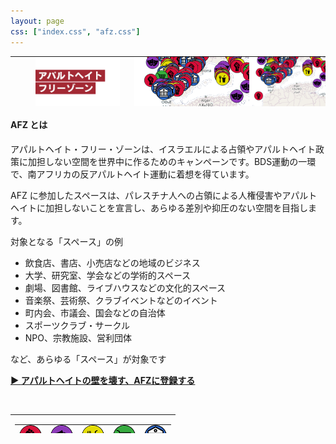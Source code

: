 ```yaml
---
layout: page
css: ["index.css", "afz.css"]
---
```

<table style="table-layout: fixed; padding: 0; margin:0; width: 100%; min-width: 360px; height: 80px; max-height:80px; background-image:url('/assets/img/top_bg.png')">
  <tr style="padding: 0; margin:0">
    <td class="example" style="padding: 0; margin:0; max-height:80px;">
      <img src="/assets/img/top-image-right.png" style="float: right; height: 80px; margin-left: 0px;" class="image-mobile" />
      <img src="/assets/img/top-image-right.png" style="float: right; height: 120px; margin-left: 0px;" class="image-pc" />
      <img src="/assets/img/top-image-left.png" style=" height: 80px; margin-left: 40px;" class="image-mobile"/>
      <img src="/assets/img/top-image-left.png" style=" height: 120px; margin-top: 0px; margin-left: 20px;" class="image-pc"/>
    </td>
  </tr>
</table>

<div class="page">

<div id="page-info">
  <h4><span class="afz-heading-colored">AFZ とは</span></h4>
</div>

<!-- img src="/assets/img/apartheidfree.png" style="float:right; width: 300px; padding-right: 10px" / -->

<p>アパルトヘイト・フリー・ゾーンは、イスラエルによる占領やアパルトヘイト政策に加担しない空間を世界中に作るためのキャンペーンです。BDS運動の一環で、南アフリカの反アパルトヘイト運動に着想を得ています。</p>

<p>AFZ に参加したスペースは、パレスチナ人への占領による人権侵害やアパルトヘイトに加担しないことを宣言し、あらゆる差別や抑圧のない空間を目指します。</p>

<p>
  <p>対象となる「スペース」の例</p>
  <ul>
    <li>飲食店、書店、小売店などの地域のビジネス</li>
    <li>大学、研究室、学会などの学術的スペース</li>
    <li>劇場、図書館、ライブハウスなどの文化的スペース</li>
    <li>音楽祭、芸術祭、クラブイベントなどのイベント</li>
    <li>町内会、市議会、国会などの自治体</li>
    <li>スポーツクラブ・サークル</li>
    <li>NPO、宗教施設、営利団体</li>
  </ul>
など、あらゆる「スペース」が対象です
</p>


<a href="register" style="font-weight: bold;">▶︎ <u>アパルトヘイトの壁を壊す、AFZに登録する</u></a><br />

<br/>

</div>

<table style="width: 100%; height: 30px; min-width: 360px;">
  <tr><td>
    <table class="afzIcons">
      <tr>
        <td style="padding-top: 0px; padding-bottom: 0px"><div style="text-align: center"><img src="/assets/icons/social.png" height="36px" /></div></td>
        <td style="padding-top: 0px; padding-bottom: 0px"><div style="text-align: center"><img src="/assets/icons/cultural.png" height="36px" /></div></td>
        <td style="padding-top: 0px; padding-bottom: 0px"><div style="text-align: center"><img src="/assets/icons/cafe.png" height="36px" /></div></td>
        <td style="padding-top: 0px; padding-bottom: 0px"><div style="text-align: center"><img src="/assets/icons/shop.png" height="36px" /></div></td>
        <td style="padding-top: 0px; padding-bottom: 0px"><div style="text-align: center"><img src="/assets/icons/place.png" height="36px" /></div></td>
      </tr>
    </table>
  </td></tr>
</table>
